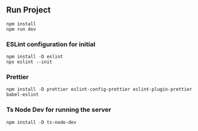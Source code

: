 #

## Run Project

```
npm install
npm run dev
```

### ESLint configuration for initial

```
npm install -D eslint
npx eslint --init
```

### Prettier

```
npm install -D prettier eslint-config-prettier eslint-plugin-prettier babel-eslint
```

### Ts Node Dev for running the server

```
npm install -D ts-node-dev
```
